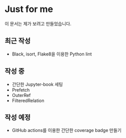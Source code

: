 # Just for me

이 문서는 제가 보려고 만들었습니다.

## 최근 작성
- Black, isort, Flake8을 이용한 Python lint

## 작성 중
- 간단한 Jupyter-book 세팅
- Prefetch
- OuterRef
- FilteredRelation

## 작성 예정
- GitHub actions를 이용한 간단한 coverage badge 만들기

